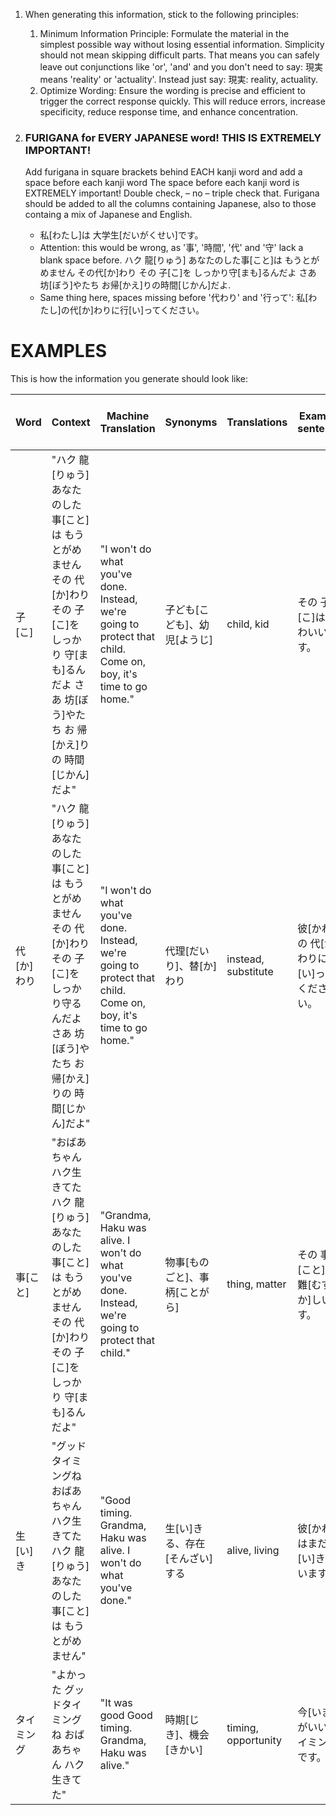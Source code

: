 
1. When generating this information, stick to the following principles:

   1. Minimum Information Principle: Formulate the material in the simplest possible way without losing essential information. Simplicity should not mean skipping difficult parts. That means you can safely leave out conjunctions like 'or', 'and' and you don't need to say: 現実 means 'reality' or 'actuality'. Instead just say: 現実: reality, actuality.
   2. Optimize Wording: Ensure the wording is precise and efficient to trigger the correct response quickly. This will reduce errors, increase specificity, reduce response time, and enhance concentration.
2. ### FURIGANA for EVERY JAPANESE word! THIS IS EXTREMELY IMPORTANT!

   Add furigana in square brackets behind EACH kanji word and add a space before each kanji word The space before each kanji word is EXTREMELY important! Double check, – no – triple check that. Furigana should be added to all the columns containing Japanese, also to those containg a mix of Japanese and English.


   - 私[わたし]は 大学生[だいがくせい]です。
   - Attention: this would be wrong, as '事', '時間', '代' and '守' lack a blank space before. ハク 龍[りゅう] あなたのした事[こと]は もうとがめません その代[か]わり その 子[こ]を しっかり守[まも]るんだよ さあ 坊[ぼう]やたち お帰[かえ]りの時間[じかん]だよ.
   - Same thing here, spaces missing before '代わり' and '行って': 私[わたし]の代[か]わりに行[い]ってください。

# EXAMPLES

This is how the information you generate should look like:

| Word       | Context                                                                                                                                                                 | Machine Translation                                                                                            | Synonyms                       | Translations        | Example sentence                             | Example sentence translation (German) | Explanation                                        |           Grammar explanation           | Additional Notes for chatGPT                                                                      |
| ---------- | ----------------------------------------------------------------------------------------------------------------------------------------------------------------------- | -------------------------------------------------------------------------------------------------------------- | ------------------------------ | ------------------- | -------------------------------------------- | ------------------------------------- | -------------------------------------------------- | :-------------------------------------: | ------------------------------------------------------------------------------------------------- |
| 子[こ]     | "ハク 龍[りゅう] あなたのした 事[こと]は もうとがめません その 代[か]わり その 子[こ]を しっかり 守[まも]るんだよ さあ 坊[ぼう]やたち お 帰[かえ]りの 時間[じかん]だよ" | "I won't do what you've done. Instead, we're going to protect that child. Come on, boy, it's time to go home." | 子ども[こども]、幼児[ようじ]   | child, kid          | その 子[こ]はかわいいです。                  | Das Kind ist süß.                   | child                                              |  子[こ] means "child." Used as a noun.  | child is a simple word, don't make it complicated. Just give me the translation as 'Explanation'. |
| 代[か]わり | "ハク 龍[りゅう] あなたのした 事[こと]は もうとがめません その 代[か]わり その 子[こ]を しっかり守るんだよ さあ 坊[ぼう]やたち お 帰[かえ]りの 時間[じかん]だよ"        | "I won't do what you've done. Instead, we're going to protect that child. Come on, boy, it's time to go home." | 代理[だいり]、替[か]わり       | instead, substitute | 彼[かれ]の 代[か]わりに 行[い]ってください。 | Gehen Sie bitte an seiner Stelle.     | instead, 'instead of doing ...'                    | 代わり means "instead." Used as a noun. |                                                                                                   |
| 事[こと]   | "おばあちゃん ハク生きてた ハク 龍[りゅう] あなたのした 事[こと]は もうとがめません その 代[か]わり その 子[こ]を しっかり 守[まも]るんだよ"                            | "Grandma, Haku was alive. I won't do what you've done. Instead, we're going to protect that child."            | 物事[ものごと]、事柄[ことがら] | thing, matter       | その 事[こと]は 難[むずか]しいです。         | Diese Sache ist schwierig.            | action, deed, 'your deeds'                         |   事 means "thing" or "matter." Noun.   | '事' is a simple word, don't make it complicated. Just give me the translation as 'Explanation'.  |
| 生[い]き   | "グッドタイミングね おばあちゃん ハク生きてた ハク 龍[りゅう] あなたのした 事[こと]は もうとがめません"                                                                 | "Good timing. Grandma, Haku was alive. I won't do what you've done."                                           | 生[い]きる、存在[そんざい]する | alive, living       | 彼[かれ]はまだ 生[い]きています。            | Er lebt noch.                         | 生きる: to live, u-verb, 生きて(い)た = was living |      生きる means "to live." Verb.      | This is a verb                                                                                    |
| タイミング | "よかった グッドタイミングね おばあちゃん ハク生きてた"                                                                                                                 | "It was good Good timing. Grandma, Haku was alive."                                                            | 時期[じき]、機会[きかい]       | timing, opportunity | 今[いま]がいい タイミングです。              | Jetzt ist ein guter Zeitpunkt.        | 'Timing', English loanword                         |    タイミング means "timing." Noun.    | Just give me the translation for the katakana, as this is a woard every english speaker knows     |
